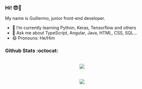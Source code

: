 ### Hi! 😎🤙

My name is Guillermo, junior front-end developer.

- 🌱 I’m currently learning Python, Keras, Tensorflow and others
- 💬 Ask me about TypeScript, Angular, Java, HTML, CSS, SQL...
- 😄 Pronouns: He/Him


### Github Stats :octocat:

<br/>
<div align="center"> 
 <img src="https://github-readme-stats.vercel.app/api?username=guillefun&show_icons=true&theme=dracula&hide_title=true">
</div>
<br/>
<br/>
 <div align="center"> 
  <img src="https://github-readme-stats.vercel.app/api/top-langs/?username=guillefun&langs_count=8&show_icons=true&theme=dracula">
</div>

